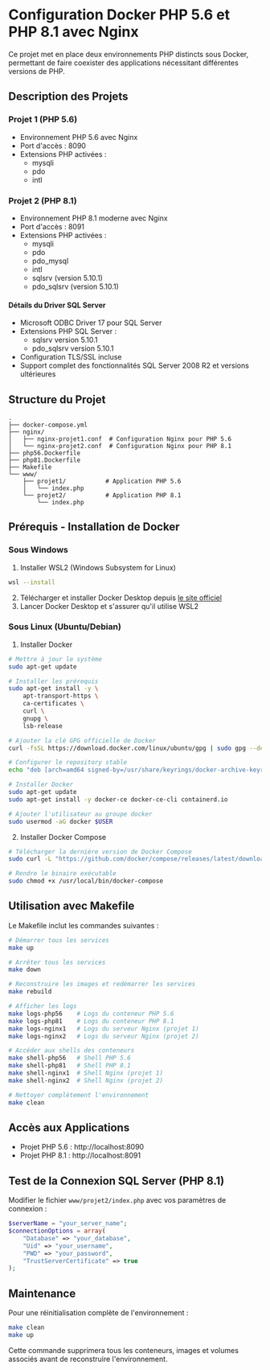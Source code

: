 # Configuration Docker PHP 5.6 et PHP 8.1 avec Nginx

Ce projet met en place deux environnements PHP distincts sous Docker, permettant de faire coexister des applications nécessitant différentes versions de PHP.

## Description des Projets

### Projet 1 (PHP 5.6)
- Environnement PHP 5.6 avec Nginx
- Port d'accès : 8090
- Extensions PHP activées :
  - mysqli
  - pdo
  - intl

### Projet 2 (PHP 8.1)
- Environnement PHP 8.1 moderne avec Nginx
- Port d'accès : 8091
- Extensions PHP activées :
  - mysqli
  - pdo
  - pdo_mysql
  - intl
  - sqlsrv (version 5.10.1)
  - pdo_sqlsrv (version 5.10.1)

#### Détails du Driver SQL Server
- Microsoft ODBC Driver 17 pour SQL Server
- Extensions PHP SQL Server :
  - sqlsrv version 5.10.1
  - pdo_sqlsrv version 5.10.1
- Configuration TLS/SSL incluse
- Support complet des fonctionnalités SQL Server 2008 R2 et versions ultérieures

## Structure du Projet

```
.
├── docker-compose.yml
├── nginx/
│   ├── nginx-projet1.conf  # Configuration Nginx pour PHP 5.6
│   └── nginx-projet2.conf  # Configuration Nginx pour PHP 8.1
├── php56.Dockerfile
├── php81.Dockerfile
├── Makefile
└── www/
    ├── projet1/           # Application PHP 5.6
    │   └── index.php
    └── projet2/           # Application PHP 8.1
        └── index.php
```

## Prérequis - Installation de Docker

### Sous Windows
1. Installer WSL2 (Windows Subsystem for Linux)
```bash
wsl --install
```

2. Télécharger et installer Docker Desktop depuis [le site officiel](https://www.docker.com/products/docker-desktop)
3. Lancer Docker Desktop et s'assurer qu'il utilise WSL2

### Sous Linux (Ubuntu/Debian)
1. Installer Docker
```bash
# Mettre à jour le système
sudo apt-get update

# Installer les prérequis
sudo apt-get install -y \
    apt-transport-https \
    ca-certificates \
    curl \
    gnupg \
    lsb-release

# Ajouter la clé GPG officielle de Docker
curl -fsSL https://download.docker.com/linux/ubuntu/gpg | sudo gpg --dearmor -o /usr/share/keyrings/docker-archive-keyring.gpg

# Configurer le repository stable
echo "deb [arch=amd64 signed-by=/usr/share/keyrings/docker-archive-keyring.gpg] https://download.docker.com/linux/ubuntu $(lsb_release -cs) stable" | sudo tee /etc/apt/sources.list.d/docker.list > /dev/null

# Installer Docker
sudo apt-get update
sudo apt-get install -y docker-ce docker-ce-cli containerd.io

# Ajouter l'utilisateur au groupe docker
sudo usermod -aG docker $USER
```

2. Installer Docker Compose
```bash
# Télécharger la dernière version de Docker Compose
sudo curl -L "https://github.com/docker/compose/releases/latest/download/docker-compose-$(uname -s)-$(uname -m)" -o /usr/local/bin/docker-compose

# Rendre le binaire exécutable
sudo chmod +x /usr/local/bin/docker-compose
```

## Utilisation avec Makefile

Le Makefile inclut les commandes suivantes :

```bash
# Démarrer tous les services
make up

# Arrêter tous les services
make down

# Reconstruire les images et redémarrer les services
make rebuild

# Afficher les logs
make logs-php56    # Logs du conteneur PHP 5.6
make logs-php81    # Logs du conteneur PHP 8.1
make logs-nginx1   # Logs du serveur Nginx (projet 1)
make logs-nginx2   # Logs du serveur Nginx (projet 2)

# Accéder aux shells des conteneurs
make shell-php56   # Shell PHP 5.6
make shell-php81   # Shell PHP 8.1
make shell-nginx1  # Shell Nginx (projet 1)
make shell-nginx2  # Shell Nginx (projet 2)

# Nettoyer complètement l'environnement
make clean
```

## Accès aux Applications

- Projet PHP 5.6 : http://localhost:8090
- Projet PHP 8.1 : http://localhost:8091

## Test de la Connexion SQL Server (PHP 8.1)

Modifier le fichier `www/projet2/index.php` avec vos paramètres de connexion :

```php
$serverName = "your_server_name";
$connectionOptions = array(
    "Database" => "your_database",
    "Uid" => "your_username",
    "PWD" => "your_password",
    "TrustServerCertificate" => true
);
```

## Maintenance

Pour une réinitialisation complète de l'environnement :
```bash
make clean
make up
```

Cette commande supprimera tous les conteneurs, images et volumes associés avant de reconstruire l'environnement.

